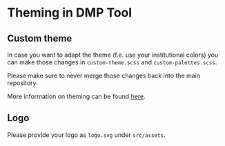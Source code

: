 # Theming in DMP Tool

## Custom theme

In case you want to adapt the theme (f.e. use your institutional colors) you can make those changes
in `custom-theme.scss` and `custom-palettes.scss`.

Please make sure to never merge those changes back into the main repository.

More information on theming can be found [here](https://material.angular.io/guide/theming).

## Logo

Please provide your logo as `logo.svg` under `src/assets`.
